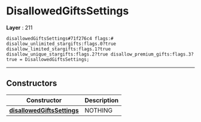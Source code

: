 # DisallowedGiftsSettings

**Layer** : 211

```tl
disallowedGiftsSettings#71f276c4 flags:# disallow_unlimited_stargifts:flags.0?true disallow_limited_stargifts:flags.1?true disallow_unique_stargifts:flags.2?true disallow_premium_gifts:flags.3?true = DisallowedGiftsSettings;
```

---

## Constructors

| Constructor | Description |
| :---: | :--- |
| [**disallowedGiftsSettings**](constructor/disallowedGiftsSettings) | NOTHING |